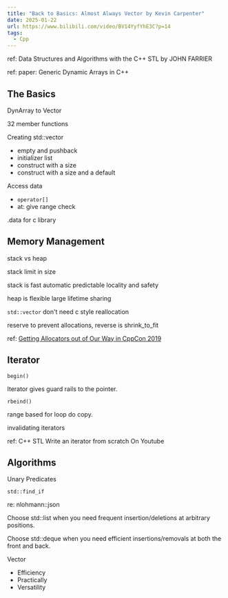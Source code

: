 ```yaml
---
title: "Back to Basics: Almost Always Vector by Kevin Carpenter"
date: 2025-01-22
url: https://www.bilibili.com/video/BV14YyfYhE3C?p=14
tags:
  - Cpp
---
```


ref: Data Structures and Algorithms with the C++ STL by JOHN FARRIER

ref: paper: Generic Dynamic Arrays in C++

## The Basics

DynArray to Vector

32 member functions

Creating std::vector

- empty and pushback
- initializer list
- construct with a size
- construct with a size and a default

Access data

- `operator[]`
- at: give range check

.data for c library

## Memory Management

stack vs heap

stack limit in size

stack is fast automatic predictable locality and safety

heap is flexible large lifetime sharing

`std::vector` don't need c style reallocation

reserve to prevent allocations, reverse is shrink_to_fit

ref: [Getting Allocators out of Our Way in CppCon 2019](https://youtu.be/Fv8oj8EdssY?si=QRmDCTDYGeWBQtFZ)

## Iterator

`begin()`

Iterator gives guard rails to the pointer.

`rbeind()`

range based for loop do copy.

invalidating iterators

ref: C++ STL Write an iterator from scratch On Youtube

## Algorithms

Unary Predicates

`std::find_if`

re: nlohmann::json

Choose std::list when you need frequent insertion/deletions at arbitrary positions.

Choose std::deque when you need efficient insertions/removals at both the front and back.

Vector

- Efficiency
- Practically
- Versatility
